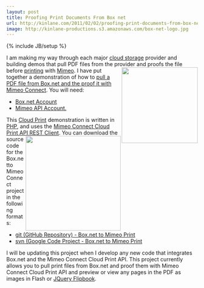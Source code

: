 ```yaml
---
layout: post
title: Proofing Print Documents From Box net
url: http://kinlane.com/2011/02/02/proofing-print-documents-from-box-net/
image: http://kinlane-productions.s3.amazonaws.com/box-net-logo.jpg
---
```

{% include JB/setup %}
I am making my way through each major <a href="http://www.kinlane.com/category/cloud-computing/cloud-storage/">cloud storage</a> provider and building demos that pull PDF files from the provider and proofs the file before <a href="http://www.kinlane.com/category/publishing/">printing</a> with <a href="http://www.mimeo.com">Mimeo</a>. <a href="http://www.box.net" target="_blank"><img src="http://kinlane-productions.s3.amazonaws.com/box-net-logo.jpg"  width="200" align="right" /></a> I have put together a demonstration of how to <a href="http://nimbus2.laneworks.net/functions-pull-pdf-from-box-net-and-prepare-proof.php" target="_blank">pull a PDF file from Box.net and the proof it with Mimeo Connect</a>.
You will need:
<ul>
     <li>
          <a href="http://www.box.net" target="_blank">Box.net Account</a>
     </li>
     <li>
          <a href="http://www.mimeo.com/" target="_blank">Mimeo API Account.</a>
     </li>
</ul>This <a href="http://www.kinlane.com/category/cloud-computing/cloud-print/">Cloud Print</a> demonstration is written in <a href="http://www.kinlane.com/category/php/">PHP</a>, and uses the <a href="https://github.com/mimeoconnect/Mimeo-Connect-Cloud-Print-API---REST-Client" target="_blank">Mimeo Connect Cloud Print API REST Client</a>. <a href="http://www.mimeo.com" target="_blank"><img src="http://kinlane-productions.s3.amazonaws.com/mimeo-logo.jpg"  width="250" align="right" /></a> You can download the source code for the Box.netto Mimeo Connect project in the following formats:
<ul>
     <li>
          <a href="https://github.com/mimeoconnect/Mimeo-Box.net" target="_blank">git (GitHub Repository) - Box.net to Mimeo Print</a>
     </li>
     <li>
          <a href="https://code.google.com/p/mimeo-box-net/" target="_blank">svn (Google Code Project - Box.net to Mimeo Print</a>
     </li>
</ul>I will be updating this project when I develop any new code that integrates Box.net and the Mimeo Connect Cloud Print API.
This project currently allows you to pull print files from Box.net and proof them with Mimeo Connect Cloud Print API and preview or view any pages in the PDF as images in Flash or <a href="http://www.kinlane.com/2011/01/jquery-powered-flipbook-for-previewing-print-files/">JQuery Flipbook</a>.